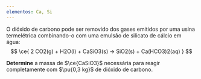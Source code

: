 ```yaml
---
elementos: Ca, Si
---
```


O dióxido de carbono pode ser removido dos gases emitidos por uma usina termelétrica combinando-o com uma emulsão de silicato de cálcio em água:
$$
    \ce{ 2 CO2(g) + H2O(l) + CaSiO3(s) -> SiO2(s) + Ca(HCO3)2(aq) }
$$

**Determine** a massa de $\ce{CaSiO3}$ necessária para reagir completamente com $\pu{0,3 kg}$ de dióxido de carbono.
